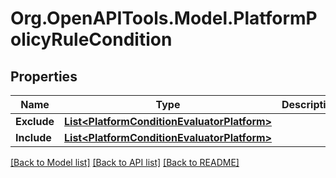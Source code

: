 # Org.OpenAPITools.Model.PlatformPolicyRuleCondition

## Properties

Name | Type | Description | Notes
------------ | ------------- | ------------- | -------------
**Exclude** | [**List&lt;PlatformConditionEvaluatorPlatform&gt;**](PlatformConditionEvaluatorPlatform.md) |  | [optional] 
**Include** | [**List&lt;PlatformConditionEvaluatorPlatform&gt;**](PlatformConditionEvaluatorPlatform.md) |  | [optional] 

[[Back to Model list]](../README.md#documentation-for-models) [[Back to API list]](../README.md#documentation-for-api-endpoints) [[Back to README]](../README.md)

